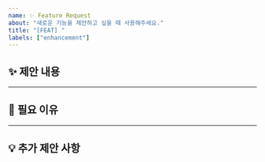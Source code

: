 ```yaml
---
name: ✨ Feature Request
about: "새로운 기능을 제안하고 싶을 때 사용해주세요."
title: "[FEAT] "
labels: ["enhancement"]
---
```


## ✨ 제안 내용
<!-- 어떤 기능이 필요하다고 생각하는지 설명해주세요
e.g., 유저 프로필 편집 기능이 필요합니다. -->

___ 

## 📌 필요 이유
<!-- 이 기능이 왜 필요한지, 어떤 문제를 해결하는지 적어주세요
e.g., 현재는 회원 가입 후 정보를 수정할 수 없습니다. -->

___ 

## 💡 추가 제안 사항
<!-- 관련 아이디어나 구현에 참고할 만한 자료가 있다면 적어주세요
e.g.,
- Figma 디자인 링크
- 유사 서비스 참고 등 -->